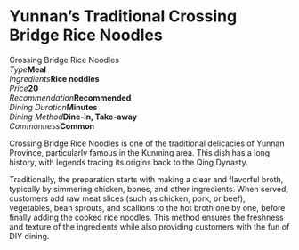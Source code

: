 # Yunnan’s Traditional Crossing Bridge Rice Noodles

<Chinese word="过桥米线">
<template #pinyin>guò qiáo mǐ xiàn</template>
Crossing Bridge Rice Noodles
</Chinese>

<Description>
<div><i>Type</i><b>Meal</b></div>
<div><i>Ingredients</i><b>Rice noddles</b></div>
<div><i>Price</i><b><CNY>20</CNY></b></div>
<div><i>Recommendation</i><b>Recommended</b></div>
<div><i>Dining Duration</i><b>Minutes</b></div>
<div><i>Dining Method</i><b>Dine-in, Take-away</b></div>
<div><i>Commonness</i><b>Common</b></div>
</Description>

Crossing Bridge Rice Noodles is one of the traditional delicacies of Yunnan Province, particularly famous in the Kunming area. This dish has a long history, with legends tracing its origins back to the Qing Dynasty.

Traditionally, the preparation starts with making a clear and flavorful broth, typically by simmering chicken, bones, and other ingredients. When served, customers add raw meat slices (such as chicken, pork, or beef), vegetables, bean sprouts, and scallions to the hot broth one by one, before finally adding the cooked rice noodles. This method ensures the freshness and texture of the ingredients while also providing customers with the fun of DIY dining.

<YouTube link="https://youtu.be/9d6-wRg486I?si=-r2E7XxF4EvCLkvq&t=117">
<template #cover><img src="../../assets/youtube/lijiang-crossing-the-bridge-noddles.jpg" /></template>
<template #title>Lijiang, Crossing the Bridge Noodles, Yunnan, China</template>
<template #author>Tucker Eats</template>
<template #description>Today it's a Yunnan specialty, Crossing the Bridge Noodles. Do you think I eat them? Of course I eat them!! What else would I do with them?</template>
</YouTube>